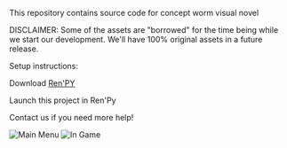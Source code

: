 This repository contains source code for concept worm visual novel

DISCLAIMER: Some of the assets are "borrowed" for the time being while we start
our development. We'll have 100% original assets in a future release.

Setup instructions:

Download [Ren'PY](https://www.renpy.org/latest.html)

Launch this project in Ren'Py

Contact us if you need more help!

![Main Menu](/concept_images/main_menu.png "Main Menu")
![In Game](/concept_images/in_game.png "In Game")
